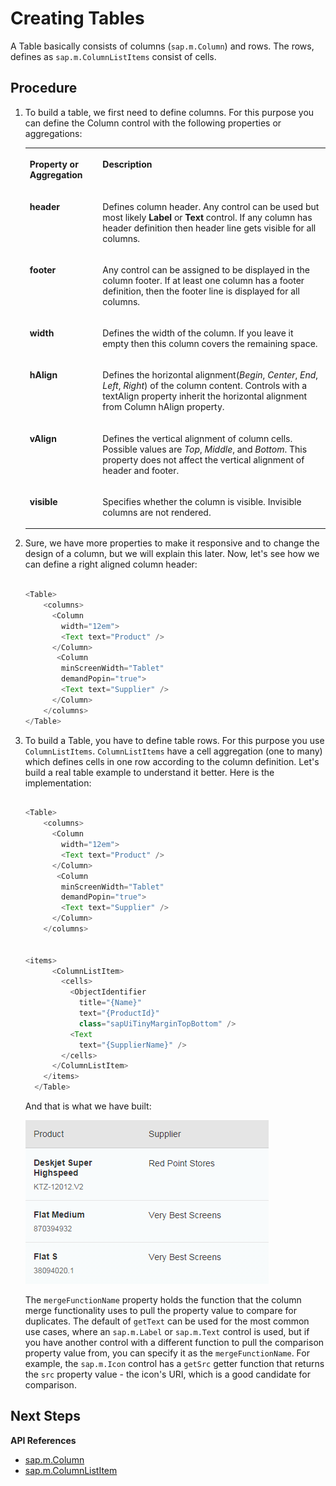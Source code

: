 <!-- loio5eb6f63e0cc547d0bdc934d3652fdc9b -->

# Creating Tables

A Table basically consists of columns \(`sap.m.Column`\) and rows. The rows, defines as `sap.m.ColumnListItems` consist of cells.



## Procedure

1.  To build a table, we first need to define columns. For this purpose you can define the Column control with the following properties or aggregations:


    <table>
    <tr>
    <th valign="top">

    Property or Aggregation
    
    </th>
    <th valign="top">

    Description
    
    </th>
    </tr>
    <tr>
    <td valign="top">
    
    **header**
    
    </td>
    <td valign="top">
    
    Defines column header. Any control can be used but most likely **Label** or **Text** control. If any column has header definition then header line gets visible for all columns.
    
    </td>
    </tr>
    <tr>
    <td valign="top">
    
    **footer**
    
    </td>
    <td valign="top">
    
    Any control can be assigned to be displayed in the column footer. If at least one column has a footer definition, then the footer line is displayed for all columns.
    
    </td>
    </tr>
    <tr>
    <td valign="top">
    
    **width**
    
    </td>
    <td valign="top">
    
    Defines the width of the column. If you leave it empty then this column covers the remaining space.
    
    </td>
    </tr>
    <tr>
    <td valign="top">
    
    **hAlign**
    
    </td>
    <td valign="top">
    
    Defines the horizontal alignment\(*Begin*, *Center*, *End*, *Left*, *Right*\) of the column content. Controls with a textAlign property inherit the horizontal alignment from Column hAlign property.
    
    </td>
    </tr>
    <tr>
    <td valign="top">
    
    **vAlign**
    
    </td>
    <td valign="top">
    
    Defines the vertical alignment of column cells. Possible values are *Top*, *Middle*, and *Bottom*. This property does not affect the vertical alignment of header and footer.
    
    </td>
    </tr>
    <tr>
    <td valign="top">
    
    **visible**
    
    </td>
    <td valign="top">
    
    Specifies whether the column is visible. Invisible columns are not rendered.
    
    </td>
    </tr>
    </table>
    
2.  Sure, we have more properties to make it responsive and to change the design of a column, but we will explain this later. Now, let's see how we can define a right aligned column header:

    ```js
    
    <Table>
        <columns>
          <Column
            width="12em">
            <Text text="Product" />
          </Column>
           <Column
            minScreenWidth="Tablet"
            demandPopin="true">
            <Text text="Supplier" />
          </Column>
        </columns>
    </Table>
    ```

3.  To build a Table, you have to define table rows. For this purpose you use `ColumnListItems`. `ColumnListItems` have a cell aggregation \(one to many\) which defines cells in one row according to the column definition. Let's build a real table example to understand it better. Here is the implementation:

    ```js
    
    <Table>
        <columns>
          <Column
            width="12em">
            <Text text="Product" />
          </Column>
           <Column
            minScreenWidth="Tablet"
            demandPopin="true">
            <Text text="Supplier" />
          </Column>
        </columns>
    
    
    <items>
          <ColumnListItem>
            <cells>
              <ObjectIdentifier
                title="{Name}"
                text="{ProductId}"
                class="sapUiTinyMarginTopBottom" />
              <Text
                text="{SupplierName}" />
            </cells>
          </ColumnListItem>
        </items>
      </Table>
    
    ```

    And that is what we have built:

    ![](images/SAPUI5_Mobile_Table_Features_Column_List_Item_e654c84.png)

    The `mergeFunctionName` property holds the function that the column merge functionality uses to pull the property value to compare for duplicates. The default of `getText` can be used for the most common use cases, where an `sap.m.Label` or `sap.m.Text` control is used, but if you have another control with a different function to pull the comparison property value from, you can specify it as the `mergeFunctionName`. For example, the `sap.m.Icon` control has a `getSrc` getter function that returns the `src` property value - the icon's URI, which is a good candidate for comparison.




## Next Steps

**API References**

-   [sap.m.Column](https://ui5.sap.com/#/api/sap.m.Column)
-   [sap.m.ColumnListItem](https://ui5.sap.com/#/api/sap.m.ColumnListItem)

